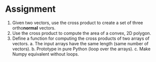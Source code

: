 # Assignment

1. Given two vectors, use the cross product to create a set of three ortho**normal** vectors.
2. Use the cross product to compute the area of a convex, 2D polygon.
3. Define a function for computing the cross products of two arrays of vectors.
  a. The input arrays have the same length (same number of vectors).
  b. Prototype in pure Python (loop over the arrays).
  c. Make Numpy equivalent without loops.
